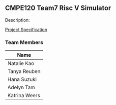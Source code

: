 ## CMPE120 Team7 Risc V Simulator
Description:

[Project Specification](https://drive.google.com/file/d/1D7QacCSGzgV5IkzX993fB3wQ-xQb27gd/view?usp=sharing)

### Team Members
|Name|
|----|
|Natalie Kao|
|Tanya Reuben|
|Hana Suzuki|
|Adelyn Tam|
|Katrina Weers|
